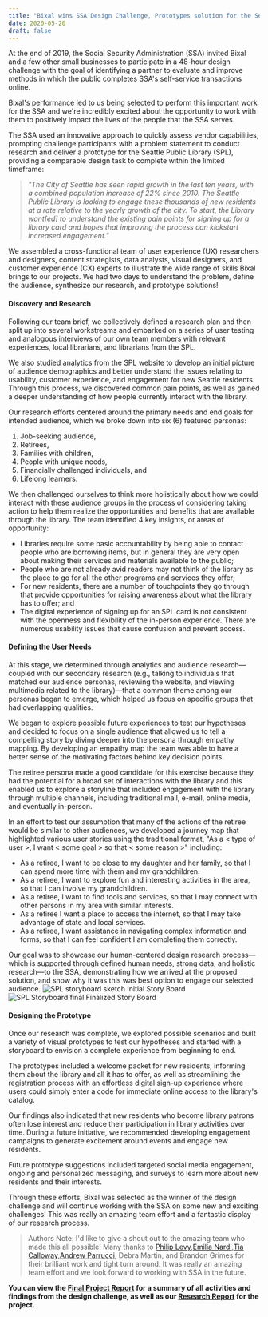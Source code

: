 ```yaml
---
title: "Bixal wins SSA Design Challenge, Prototypes solution for the Seattle Public Library"
date: 2020-05-20
draft: false
---
```


At the end of 2019, the Social Security Administration (SSA) invited Bixal and a few other small businesses to participate in a 48-hour design challenge with the goal of identifying a partner to evaluate and improve methods in which the public completes SSA's self-service transactions online.

Bixal's performance led to us being selected to perform this important work for the SSA and we're incredibly excited about the opportunity to work with them to positively impact the lives of the people that the SSA serves.

The SSA used an innovative approach to quickly assess vendor capabilities, prompting challenge participants with a problem statement to conduct research and deliver a prototype for the Seattle Public Library (SPL), providing a comparable design task to complete within the limited timeframe:

> _"The City of Seattle has seen rapid growth in the last ten years, with a combined population increase of 22% since 2010. The Seattle Public Library is looking to engage these thousands of new residents at a rate relative to the yearly growth of the city. To start, the Library want[ed] to understand the existing pain points for signing up for a library card and hopes that improving the process can kickstart increased engagement."_

We assembled a cross-functional team of user experience (UX) researchers and designers, content strategists, data analysts, visual designers, and customer experience (CX) experts to illustrate the wide range of skills Bixal brings to our projects. We had two days to understand the problem, define the audience, synthesize our research, and prototype solutions!

#### Discovery and Research

Following our team brief, we collectively defined a research plan and then split up into several workstreams and embarked on a series of user testing and analogous interviews of our own team members with relevant experiences, local librarians, and librarians from the SPL.

We also studied analytics from the SPL website to develop an initial picture of audience demographics and better understand the issues relating to usability, customer experience, and engagement for new Seattle residents. Through this process, we discovered common pain points, as well as gained a deeper understanding of how people currently interact with the library.

Our research efforts centered around the primary needs and end goals for intended audience, which we broke down into six (6) featured personas:

1. Job-seeking audience,
2. Retirees,
3. Families with children,
4. People with unique needs,
5. Financially challenged individuals, and
6. Lifelong learners.

We then challenged ourselves to think more holistically about how we could interact with these audience groups in the process of considering taking action to help them realize the opportunities and benefits that are available through the library. The team identified 4 key insights, or areas of opportunity:

* Libraries require some basic accountability by being able to contact people who are borrowing items, but in general they are very open about making their services and materials available to the public;
* People who are not already avid readers may not think of the library as the place to go for all the other programs and services they offer;
* For new residents, there are a number of touchpoints they go through that provide opportunities for raising awareness about what the library has to offer; and
* The digital experience of signing up for an SPL card is not consistent with the openness and flexibility of the in-person experience. There are numerous usability issues that cause confusion and prevent access.

#### Defining the User Needs

At this stage, we determined through analytics and audience research––coupled with our secondary research (e.g., talking to individuals that matched our audience personas, reviewing the website, and viewing multimedia related to the library)––that a common theme among our personas began to emerge, which helped us focus on specific groups that had overlapping qualities.

We began to explore possible future experiences to test our hypotheses and decided to focus on a single audience that allowed us to tell a compelling story by diving deeper into the persona through empathy mapping. By developing an empathy map the team was able to have a better sense of the motivating factors behind key decision points.

The retiree persona made a good candidate for this exercise because they had the potential for a broad set of interactions with the library and this enabled us to explore a storyline that included engagement with the library through multiple channels, including traditional mail, e-mail, online media, and eventually in-person.

In an effort to test our assumption that many of the actions of the retiree would be similar to other audiences, we developed a journey map that highlighted various user stories using the traditional format, "As a < type of user >, I want < some goal > so that < some reason >" including:

* As a retiree, I want to be close to my daughter and her family, so that I can spend more time with them and my grandchildren.
* As a retiree, I want to explore fun and interesting activities in the area, so that I can involve my grandchildren.
* As a retiree, I want to find tools and services, so that I may connect with other persons in my area with similar interests.
* As a retiree I want a place to access the internet, so that I may take advantage of state and local services.
* As a retiree, I want assistance in navigating complex information and forms, so that I can feel confident I am completing them correctly.

Our goal was to showcase our human-centered design research process––which is supported through defined human needs, strong data, and holistic research––to the SSA, demonstrating how we arrived at the proposed solution, and show why it was this was best option to engage our selected audience.
![SPL storyboard sketch](/hugo-quickstart/SPL-story-board-sketch_2.jpg) Initial Story Board ![SPL Storyboard final](/hugo-quickstart/SPL-story-board-final.jpg) Finalized Story Board

#### Designing the Prototype

Once our research was complete, we explored possible scenarios and built a variety of visual prototypes to test our hypotheses and started with a storyboard to envision a complete experience from beginning to end.

The prototypes included a welcome packet for new residents, informing them about the library and all it has to offer, as well as streamlining the registration process with an effortless digital sign-up experience where users could simply enter a code for immediate online access to the library's catalog.

Our findings also indicated that new residents who become library patrons often lose interest and reduce their participation in library activities over time. During a future initiative, we recommended developing engagement campaigns to generate excitement around events and engage new residents.

Future prototype suggestions included targeted social media engagement, ongoing and personalized messaging, and surveys to learn more about new residents and their interests.

Through these efforts, Bixal was selected as the winner of the design challenge and will continue working with the SSA on some new and exciting challenges! This was really an amazing team effort and a fantastic display of our research process.<br>

> Authors Note: I'd like to give a shout out to the amazing team who made this all possible! Many thanks to [Philip Levy](/about/team-member/philip-levy),[Emilia Nardi](/about/team-member/emilia-nardi),[Tia Calloway](/about/team-member/tia-calloway),[Andrew Parrucci](/about/team-member/andrew-parrucci), Debra Martin, and Brandon Grimes for their brilliant work and tight turn around. It was really an amazing team effort and we look forward to working with SSA in the future.


**You can view the [Final Project Report](https://bixal.invisionapp.com/boards/GH3XULU658Y#/6618162) for a summary of all activities and findings from the design challenge, as well as our [Research Report](/sites/default/files/uploads/2020-05/BIXAL%20-%20SPL%20Research%20Report%20-%20final%281%29.pdf) for the project.**
